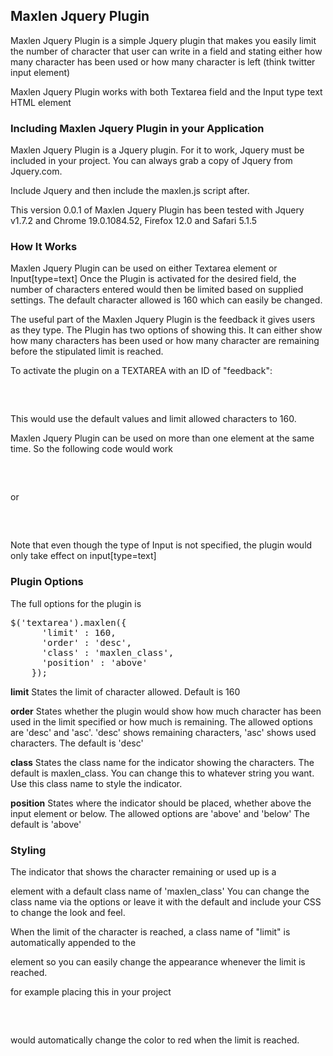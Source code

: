<h2>Maxlen Jquery Plugin</h2>

Maxlen Jquery Plugin is a simple Jquery plugin that makes you easily limit the number of character that user can write in a field and stating either how many character has been used or how many character is left (think twitter input element)

Maxlen Jquery Plugin works with both Textarea field and the Input type text HTML element


<h3>Including Maxlen Jquery Plugin in your Application</h3>

Maxlen Jquery Plugin is a Jquery plugin. 
For it to work, Jquery must be included in your project. 
You can always grab a copy of Jquery from Jquery.com.

Include Jquery and then include the maxlen.js script after.

This version 0.0.1 of Maxlen Jquery Plugin has been tested with Jquery v1.7.2
and Chrome 19.0.1084.52, Firefox 12.0 and Safari 5.1.5

<h3>How It Works</h3>
Maxlen Jquery Plugin can be used on either Textarea element or Input[type=text]
Once the Plugin is activated for the desired field, the number of characters entered
would then be limited based on supplied settings. The default character allowed is 160 which can easily be changed.

The useful part of the Maxlen Jquery Plugin is the feedback it gives users as they type.
The Plugin has two options of showing this. It can either show how many characters has been used or how many character are remaining before the stipulated limit is reached.

To activate the plugin on a TEXTAREA with an ID of "feedback":

<pre>
<script type='text/javascript'>
$(document).ready(function()
{
$('textarea#feedback').maxlen();

}
);
</script>
</pre>

This would use the default values and limit allowed characters to 160.

Maxlen Jquery Plugin can be used on more than one element at the same time. So the following code would work

<pre>
<script type='text/javascript'>
$(document).ready(function()
{
$('textarea,input').maxlen();

}
);
</script>
</pre>

or

<pre>
<script type='text/javascript'>
$(document).ready(function()
{
$('textarea').maxlen();
$('input').maxlen();
}
);
</script>
</pre>

Note that even though the type of Input is not specified, the plugin would only take effect on input[type=text]

<h3>Plugin Options</h3>

The full options for the plugin is

<pre>
$('textarea').maxlen({
      'limit' : 160,
      'order' : 'desc',
      'class' : 'maxlen_class',
      'position' : 'above'
    });
</pre>

<strong>limit</strong> 
States the limit of character allowed. Default is 160

<strong>order</strong> 
States whether the plugin would show how much character has been used in the limit specified or how much is remaining.
The allowed options are 'desc' and 'asc'. 'desc' shows remaining characters, 'asc' shows used characters. The default is 'desc'

<strong>class</strong> 
States the class name for the indicator showing the characters. The default is maxlen_class. You can change this to whatever string you want. Use this class name to style the indicator.

<strong>position</strong> 
States where the indicator should be placed, whether above the input element or below. The allowed options are 'above' and 'below' The default is 'above'

<h3>Styling</h3>

The indicator that shows the character remaining or used up is a <p> element with a default class name of 'maxlen_class'
You can change the class name via the options or leave it with the default and include your CSS to change the look and feel.

When the limit of the character is reached, a class name of "limit" is automatically appended to the <p> element so you can easily change the appearance whenever the limit is reached.

for example placing this in your project 

<pre>
<style type="text/css">
.limit
{
color:red;
}
</style>
</pre>

would automatically change the color to red when the limit is reached.